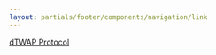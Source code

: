 ```yaml
---
layout: partials/footer/components/navigation/link
---
```

[dTWAP Protocol](/https://www.orbs.com/Introducing-TWAP-for-DEXs)

